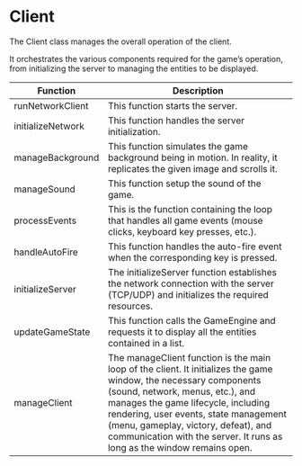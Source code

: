# Client

The Client class manages the overall operation of the client.

It orchestrates the various components required for the game’s operation, from initializing the server to managing the entities to be displayed.

| Function                              | Description                                                                                       |
|-------------------------------------|---------------------------------------------------------------------------------------------------|
| runNetworkClient                    | This function starts the server.                                                                  |
| initializeNetwork                   | This function handles the server initialization.                                                  |
| manageBackground                    | This function simulates the game background being in motion. In reality, it replicates the given image and scrolls it. |
| manageSound                         | This function setup the sound of the game.                                                        |
| processEvents                       | This is the function containing the loop that handles all game events (mouse clicks, keyboard key presses, etc.). |
| handleAutoFire                      | This function handles the auto-fire event when the corresponding key is pressed.                 |
| initializeServer                    | The initializeServer function establishes the network connection with the server (TCP/UDP) and initializes the required resources. |
| updateGameState                     | This function calls the GameEngine and requests it to display all the entities contained in a list. |
| manageClient                        | The manageClient function is the main loop of the client. It initializes the game window, the necessary components (sound, network, menus, etc.), and manages the game lifecycle, including rendering, user events, state management (menu, gameplay, victory, defeat), and communication with the server. It runs as long as the window remains open. |
